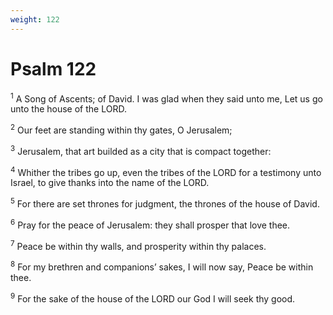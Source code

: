 ```yaml
---
weight: 122
---
```


# Psalm 122

<sup>1</sup> A Song of Ascents; of David. I was glad when they said unto me, Let us go unto the house of the LORD. 

<sup>2</sup> Our feet are standing within thy gates, O Jerusalem; 

<sup>3</sup> Jerusalem, that art builded as a city that is compact together: 

<sup>4</sup> Whither the tribes go up, even the tribes of the LORD for a testimony unto Israel, to give thanks into the name of the LORD. 

<sup>5</sup> For there are set thrones for judgment, the thrones of the house of David. 

<sup>6</sup> Pray for the peace of Jerusalem: they shall prosper that love thee. 

<sup>7</sup> Peace be within thy walls, and prosperity within thy palaces. 

<sup>8</sup> For my brethren and companions’ sakes, I will now say, Peace be within thee. 

<sup>9</sup> For the sake of the house of the LORD our God I will seek thy good. 



